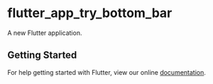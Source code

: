 # flutter_app_try_bottom_bar

A new Flutter application.

## Getting Started

For help getting started with Flutter, view our online
[documentation](https://flutter.io/).

